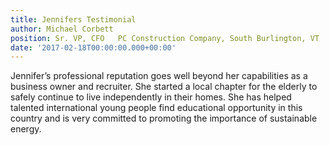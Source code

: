 ```yaml
---
title: Jennifers Testimonial
author: Michael Corbett
position: Sr. VP, CFO   PC Construction Company, South Burlington, VT
date: '2017-02-18T00:00:00.000+00:00'
---
```

Jennifer’s professional reputation goes well beyond her capabilities as a business owner and recruiter. She started a local chapter for the elderly to safely continue to live independently in their homes. She has helped talented international young people find educational opportunity in this country and is very committed to promoting the importance of sustainable energy.